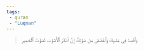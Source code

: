 ```yaml
---
tags: 
 - quran 
 - "Luqman"
---
```


> وَٱقۡصِدۡ فِي مَشۡيِكَ وَٱغۡضُضۡ مِن صَوۡتِكَۚ إِنَّ أَنكَرَ ٱلۡأَصۡوَٰتِ لَصَوۡتُ ٱلۡحَمِيرِ
